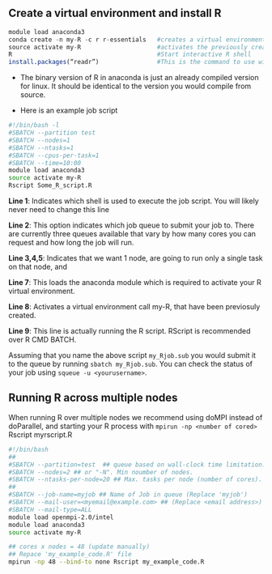 ## Create a virtual environment and install R<!-- {docsify-ignore} -->
```R
module load anaconda3
conda create -n my-R -c r r-essentials   #creates a virtual environment named my-R and installs R with some common packages
source activate my-R                     #activates the previously created virtual environment with R installed
R                                        #Start interactive R shell
install.packages(“readr”)                #This is the command to use within the interactive R shell to install new packages
```

- The binary version of R in anaconda is just an already compiled version for linux. It should be identical to the version you would compile from source.

- Here is an example job script 
```bash
#!/bin/bash -l
#SBATCH --partition test
#SBATCH --nodes=1
#SBATCH --ntasks=1
#SBATCH --cpus-per-task=1
#SBATCH --time=10:00
module load anaconda3
source activate my-R
Rscript Some_R_script.R
```
**Line 1**: Indicates which shell is used to execute the job script. You will likely never need to change this line

**Line 2**: This option indicates which job queue to submit your job to. There are currently three queues available that vary by how many cores you can request and how long the job will run.

**Line 3,4,5**: Indicates that we want 1 node, are going to run only a single task on that node, and

**Line 7**: This loads the anaconda module which is required to activate your R virtual environment.

**Line 8**: Activates a virtual environment call my-R, that have been previosuly created.

**Line 9**: This line is actually running the R script. RScript is recommended over R CMD BATCH.

Assuming that you name the above script `my_Rjob.sub` you would submit it to the queue by running `sbatch my_Rjob.sub`. You can check the status of your job using `squeue -u <yourusername>`.
  

## Running R across multiple nodes <!-- {docsify-ignore} -->

When running R over multiple nodes we recommend using doMPI instead of doParallel, and starting your R process with `mpirun -np <number of cored>` Rscript myrscript.R

```bash
#!/bin/bash
##
#SBATCH --partition=test  ## queue based on wall-clock time limitation.
#SBATCH --nodes=2 ## or "-N". Min noumber of nodes.
#SBATCH --ntasks-per-node=20 ## Max. tasks per node (number of cores).
##
#SBATCH --job-name=myjob ## Name of Job in queue (Replace 'myjob')
#SBATCH --mail-user=<myemail@example.com> ## (Replace <email address>)
#SBATCH --mail-type=ALL
module load openmpi-2.0/intel
module load anaconda3
source activate my-R

## cores x nodes = 48 (update manually)
## Repace 'my_example_code.R' file
mpirun -np 48 --bind-to none Rscript my_example_code.R
```

